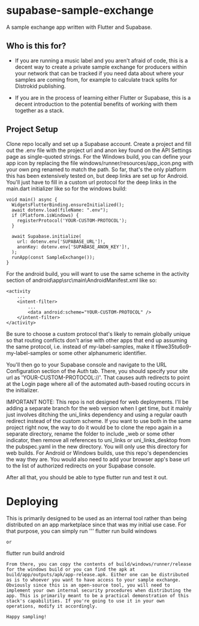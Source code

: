 # supabase-sample-exchange

A sample exchange app written with Flutter and Supabase.

## Who is this for?

- If you are running a music label and you aren't afraid of code, this is a decent way to create a private sample exchange for producers within your network that can be tracked if you need data about where your samples are coming from, for example to calculate track splits for Distrokid publishing.

- If you are in the process of learning either Flutter or Supabase, this is a decent introduction to the potential benefits of working with them together as a stack.

## Project Setup

Clone repo locally and set up a Supabase account. Create a project and fill out the .env file with the project url and anon key found on the API Settings page as single-quoted strings. For the Windows build, you can define your app icon by replacing the file windows/runner/resources/app_icon.png with your own png renamed to match the path. So far, that's the only platform this has been extensively tested on, but deep links are set up for Android. You'll just have to fill in a custom url protocol for the deep links in the main.dart initializer like so for the windows build:

```
void main() async {
  WidgetsFlutterBinding.ensureInitialized();
  await dotenv.load(fileName: ".env");
  if (Platform.isWindows) {
    registerProtocol('YOUR-CUSTOM-PROTOCOL');
  }

  await Supabase.initialize(
    url: dotenv.env['SUPABASE_URL']!,
    anonKey: dotenv.env['SUPABASE_ANON_KEY']!,
  );
  runApp(const SampleExchange());
}
```
For the android build, you will want to use the same scheme in the activity section of android\app\src\main\AndroidManifest.xml like so:

```
<activity
    ...
    <intent-filter>
        ...
        <data android:scheme="YOUR-CUSTOM-PROTOCOL" />
    </intent-filter>
</activity>
```
Be sure to choose a custom protocol that's likely to remain globally unique so that routing conflicts don't arise with other apps that end up assuming the same protocol, i.e. instead of my-label-samples, make it f9we35tu6o9-my-label-samples or some other alphanumeric identifier.

You'll then go to your Supabase console and navigate to the URL Configuration section of the Auth tab. There, you should specify your site url as 'YOUR-CUSTOM-PROTOCOL://'. That causes auth redirects to point at the Login page where all of the automated auth-based routing occurs in the initializer.

IMPORTANT NOTE: This repo is not designed for web deployments. I'll be adding a separate branch for the web version when I get time, but it mainly just involves ditching the uni_links dependency and using a regular oauth redirect instead of the custom scheme. If you want to use both in the same project right now, the way to do it would be to clone the repo again in a separate directory, rename the folder to include _web or some other indicator, then remove all references to uni_links or uni_links_desktop from the pubspec.yaml in the new directory. You will only use this directory for web builds. For Android or Windows builds, use this repo's dependencies the way they are. You would also need to add your browser app's base url to the list of authorized redirects on your Supabase console.

After all that, you should be able to type flutter run and test it out.

# Deploying

This is primarily designed to be used as an internal tool rather than being distributed on an app marketplace since that was my initial use case. For that purpose, you can simply run 
'''
flutter run build windows 
```
or 
```
flutter run build android
```
From there, you can copy the contents of build/windows/runner/release for the windows build or you can find the apk at build/app/outputs/apk/app-release.apk. Either one can be distributed as is to whoever you want to have access to your sample exchange. Obviously since this is an open-source tool, you will need to implement your own internal security procedures when distributing the app. This is primarily meant to be a practical demonstration of this stack's capabilities. If you're going to use it in your own operations, modify it accordingly.

Happy sampling!
